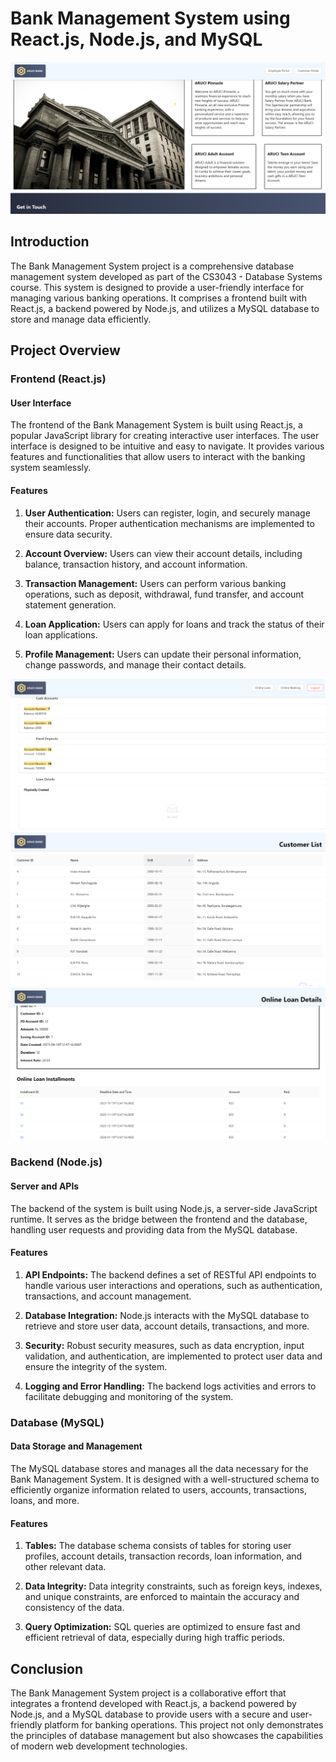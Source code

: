 # Bank Management System using React.js, Node.js, and MySQL
![Home](Home.png)
## Introduction

The Bank Management System project is a comprehensive database management system developed as part of the CS3043 - Database Systems course. This system is designed to provide a user-friendly interface for managing various banking operations. It comprises a frontend built with React.js, a backend powered by Node.js, and utilizes a MySQL database to store and manage data efficiently.

## Project Overview

### Frontend (React.js)

#### User Interface
The frontend of the Bank Management System is built using React.js, a popular JavaScript library for creating interactive user interfaces. The user interface is designed to be intuitive and easy to navigate. It provides various features and functionalities that allow users to interact with the banking system seamlessly.

#### Features
1. **User Authentication:** Users can register, login, and securely manage their accounts. Proper authentication mechanisms are implemented to ensure data security.

2. **Account Overview:** Users can view their account details, including balance, transaction history, and account information.

3. **Transaction Management:** Users can perform various banking operations, such as deposit, withdrawal, fund transfer, and account statement generation.

4. **Loan Application:** Users can apply for loans and track the status of their loan applications.

5. **Profile Management:** Users can update their personal information, change passwords, and manage their contact details.


![Customer](Customer.png)
![Manager](Manager.png)
![Details](Details.png)

### Backend (Node.js)

#### Server and APIs
The backend of the system is built using Node.js, a server-side JavaScript runtime. It serves as the bridge between the frontend and the database, handling user requests and providing data from the MySQL database.

#### Features
1. **API Endpoints:** The backend defines a set of RESTful API endpoints to handle various user interactions and operations, such as authentication, transactions, and account management.

2. **Database Integration:** Node.js interacts with the MySQL database to retrieve and store user data, account details, transactions, and more.

3. **Security:** Robust security measures, such as data encryption, input validation, and authentication, are implemented to protect user data and ensure the integrity of the system.

4. **Logging and Error Handling:** The backend logs activities and errors to facilitate debugging and monitoring of the system.

### Database (MySQL)

#### Data Storage and Management
The MySQL database stores and manages all the data necessary for the Bank Management System. It is designed with a well-structured schema to efficiently organize information related to users, accounts, transactions, loans, and more.

#### Features
1. **Tables:** The database schema consists of tables for storing user profiles, account details, transaction records, loan information, and other relevant data.

2. **Data Integrity:** Data integrity constraints, such as foreign keys, indexes, and unique constraints, are enforced to maintain the accuracy and consistency of the data.

3. **Query Optimization:** SQL queries are optimized to ensure fast and efficient retrieval of data, especially during high traffic periods.

## Conclusion

The Bank Management System project is a collaborative effort that integrates a frontend developed with React.js, a backend powered by Node.js, and a MySQL database to provide users with a secure and user-friendly platform for banking operations. This project not only demonstrates the principles of database management but also showcases the capabilities of modern web development technologies.

